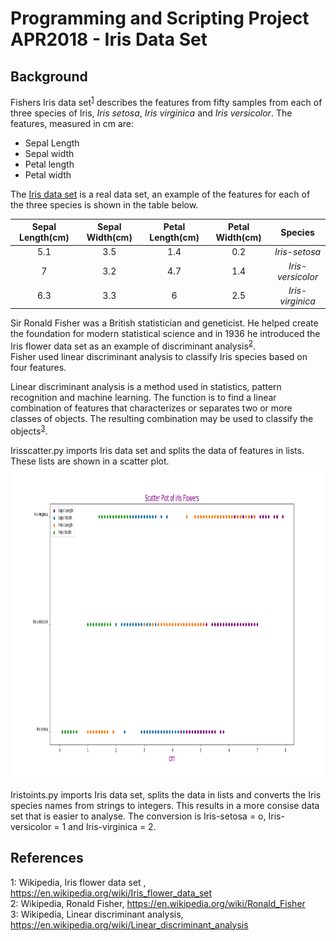 # Programming and Scripting Project APR2018 - Iris Data Set

## Background
Fishers Iris data set<sup>[1](#myfootnote1)</sup> describes the features from fifty samples from each of three species of Iris, *Iris setosa*, *Iris virginica* and *Iris versicolor*. The features, measured in cm are:
*	Sepal Length
*	Sepal width
*	Petal length
*	Petal width  

The [Iris data set](https://github.com/healyshane/Project_IRIS/blob/master/iris.csv) is a real data set, an example of the features for each of the three species is shown in the table below.

Sepal Length(cm) | Sepal Width(cm) | Petal Length(cm) | Petal Width(cm) | Species 
:--------------: | :-------------: | :--------------: | :-------------: | :-----------------:
5.1 | 3.5 | 1.4 | 0.2 | *Iris-setosa*
7 |	3.2 |	4.7	| 1.4	| *Iris-versicolor*	
6.3 | 3.3 |	6 |	2.5 |	*Iris-virginica*



Sir Ronald Fisher was a British statistician and geneticist. He helped create the foundation for modern statistical science and in 1936 he introduced the Iris flower data set as an example of discriminant analysis<sup>[2](#myfootnote2)</sup>.  
Fisher used linear discriminant analysis to classify Iris species based on four features.  

Linear discriminant analysis is a method used in statistics, pattern recognition and machine learning. The function is to find a linear combination of features that characterizes or separates two or more classes of objects. The resulting combination may be used to classify the objects<sup>[3](#myfootnote3)</sup>.


Irisscatter.py imports Iris data set and splits the data of features in lists. These lists are shown in a scatter plot. 
<br>
<img height="500" src=https://github.com/healyshane/Project_IRIS/blob/master/Iris%20scatter%20plot.png/>
<br>


Iristoints.py imports Iris data set, splits the data in lists and converts the Iris species names from strings to integers. 
This results in a more consise data set that is easier to analyse. 
The conversion is Iris-setosa  = o, Iris-versicolor = 1 and Iris-virginica = 2.




## References
<a name="myfootnote1">1</a>: Wikipedia, Iris flower data set , https://en.wikipedia.org/wiki/Iris_flower_data_set  
<a name="myfootnote2">2</a>: Wikipedia, Ronald Fisher, https://en.wikipedia.org/wiki/Ronald_Fisher  
<a name="myfootnote3">3</a>: Wikipedia, Linear discriminant analysis,  https://en.wikipedia.org/wiki/Linear_discriminant_analysis

